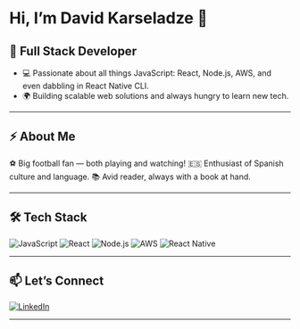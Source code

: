 # Hi, I’m David Karseladze 👋

## 🚀 Full Stack Developer

- 💻 Passionate about all things JavaScript: React, Node.js, AWS, and even dabbling in React Native CLI.
- 🌍 Building scalable web solutions and always hungry to learn new tech.

---

## ⚡ About Me

⚽ Big football fan — both playing and watching!
🇪🇸 Enthusiast of Spanish culture and language.
📚 Avid reader, always with a book at hand.

---

## 🛠️ Tech Stack

![JavaScript](https://img.shields.io/badge/-JavaScript-333?style=flat&logo=javascript)
![React](https://img.shields.io/badge/-React-333?style=flat&logo=react)
![Node.js](https://img.shields.io/badge/-Node.js-333?style=flat&logo=node.js)
![AWS](https://img.shields.io/badge/-AWS-333?style=flat&logo=amazon-aws)
![React Native](https://img.shields.io/badge/-React%20Native-333?style=flat&logo=react)

---

## 📫 Let’s Connect

[![LinkedIn](https://img.shields.io/badge/-David%20Karseladze-blue?style=flat&logo=linkedin)](https://www.linkedin.com/in/david-karseladze/)

---

<!--
**DatQarseladze/DatQarseladze** is a ✨ special ✨ repository because its `README.md` (this file) appears on your GitHub profile.
-->
